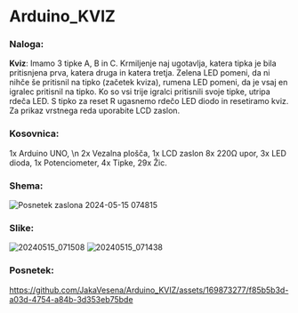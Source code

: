 # Arduino_KVIZ

### Naloga:
**Kviz**: Imamo 3 tipke A, B in C. Krmiljenje naj ugotavlja, katera tipka je bila pritisnjena prva, katera druga in katera tretja. Zelena LED pomeni, da ni nihče še pritisnil na tipko (začetek kviza), rumena LED pomeni, da je vsaj en igralec pritisnil na tipko. Ko so vsi trije igralci pritisnili svoje tipke, utripa rdeča LED. S tipko za reset R ugasnemo rdečo LED diodo in resetiramo kviz. Za prikaz vrstnega reda uporabite LCD zaslon.

### Kosovnica:
1x Arduino UNO, \n
2x Vezalna plošča,
1x LCD zaslon
8x 220Ω upor,
3x LED dioda,
1x Potenciometer,
4x Tipke,
29x Žic.


### Shema:
![Posnetek zaslona 2024-05-15 074815](https://github.com/JakaVesena/Arduino_KVIZ/assets/169873277/7227128b-3e6e-40a8-af63-0942e5e672a2)

### Slike:
![20240515_071508](https://github.com/JakaVesena/Arduino_KVIZ/assets/169873277/b96fea9c-afad-448d-8d80-03f01fe759c9)
![20240515_071438](https://github.com/JakaVesena/Arduino_KVIZ/assets/169873277/edf0e6e7-2d0c-4fe0-a12e-291734dd072c)

### Posnetek:
https://github.com/JakaVesena/Arduino_KVIZ/assets/169873277/f85b5b3d-a03d-4754-a84b-3d353eb75bde

